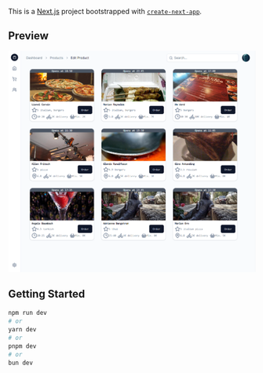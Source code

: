 This is a [Next.js](https://nextjs.org/) project bootstrapped with [`create-next-app`](https://github.com/vercel/next.js/tree/canary/packages/create-next-app).

## Preview
![Result](https://github.com/konstantinsteinmiller/order-app/blob/master/assets/images/homepage.png)

## Getting Started

```bash
npm run dev
# or
yarn dev
# or
pnpm dev
# or
bun dev
```